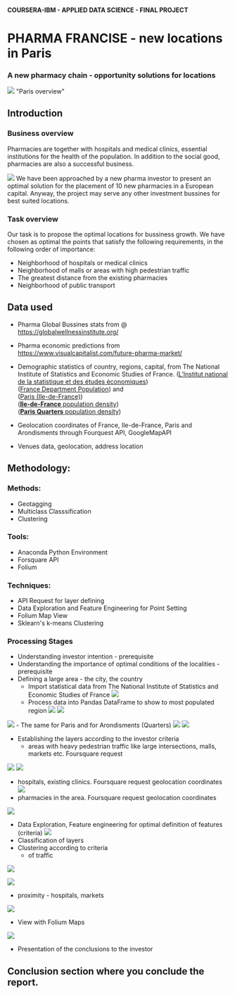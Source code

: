 
#### COURSERA-IBM - APPLIED DATA SCIENCE - FINAL PROJECT

# PHARMA FRANCISE  - new locations in Paris
###  A new pharmacy chain - opportunity solutions for locations

![](https://raw.githubusercontent.com/georgeeks/Foursquare-Capstone-Project-Notebook/master/WEEKS%204-5%20-%20Final%20Project/project_images/Paris%20overview.jpg) "Paris overview"


## Introduction 
### Business overview
Pharmacies are together with hospitals and medical clinics, essential institutions for the health of the population. In addition to the social good, pharmacies are also a successful business.

![](https://raw.githubusercontent.com/georgeeks/Foursquare-Capstone-Project-Notebook/master/WEEKS%204-5%20-%20Final%20Project/project_images/GlobalWellnessEconomy2017_bubblechart-1024x780.jpg)
We have been approached by a new pharma investor to present an optimal solution for the placement of 10 new pharmacies in a European capital.
Anyway, the project may serve any other investment bussines for best suited locations.

### Task overview  
Our task is to propose the optimal locations for bussiness growth. We have chosen as optimal the points that satisfy the following requirements, in the following order of importance:
- Neighborhood of hospitals or medical clinics
- Neighborhood of malls or areas with high pedestrian traffic
- The greatest distance from the existing pharmacies
- Neighborhood of public transport

## Data used
- Pharma Global Bussines stats from @ https://globalwellnessinstitute.org/
- Pharma economic predictions from https://www.visualcapitalist.com/future-pharma-market/
- Demographic statistics of country, regions, capital, from The National Institute of Statistics and Economic Studies of France. (<a href='https://www.insee.fr/fr/statistiques/2119468?sommaire=2119504#departements'>L’Institut national de la statistique et des études économiques</a>\)  
(<a href='https://www.insee.fr/fr/statistiques/fichier/2387611/ensemble.xls'>France Department Population</a>) and   
(<a href='https://www.insee.fr/fr/statistiques/fichier/2387611/dep75.xls'>Paris (Ile-de-France)</a>)  
(<a href='https://en.wikipedia.org/wiki/%C3%8Ele-de-France#Population_density'>**Ile-de-France** population density</a>)  
(<a href='https://en.wikipedia.org/wiki/Quarters_of_Paris'>**Paris Quarters** population density</a>)  


- Geolocation coordinates of France, Ile-de-France, Paris and Arondisments through Fourquest API, GoogleMapAPI
- Venues data, geolocation, address location 

## Methodology:

### Methods: 
- Geotagging
- Multiclass Classsification
- Clustering  
### Tools: 
 - Anaconda Python Environment
 - Forsquare API
 - Folium
### Techniques: 
 - API Request for layer defining
 - Data Exploration and Feature Engineering for Point Setting
 - Folium Map View
 - Sklearn's k-means Clustering 

### Processing Stages
- Understanding investor intention - prerequisite
- Understanding the importance of optimal conditions of the localities - prerequisite
- Defining a large area - the city, the country
    - Import statistical data from The National Institute of Statistics and Economic Studies of France
![](https://raw.githubusercontent.com/georgeeks/Foursquare-Capstone-Project-Notebook/master/WEEKS%204-5%20-%20Final%20Project/project_images/France_assembly_vote.png)
    - Process data into Pandas DataFrame to show to most populated region
![](https://raw.githubusercontent.com/georgeeks/Foursquare-Capstone-Project-Notebook/master/WEEKS%204-5%20-%20Final%20Project/project_images/1124px-%C3%8Ele-de-France_region_locator_map2.svg.png)
![](https://raw.githubusercontent.com/georgeeks/Foursquare-Capstone-Project-Notebook/master/WEEKS%204-5%20-%20Final%20Project/project_images/France_regions.png)

![](https://raw.githubusercontent.com/georgeeks/Foursquare-Capstone-Project-Notebook/master/WEEKS%204-5%20-%20Final%20Project/project_images/Ils-de-France.png)
    - The same for Paris and for Arondisments (Quarters)
![](https://raw.githubusercontent.com/georgeeks/Foursquare-Capstone-Project-Notebook/master/WEEKS%204-5%20-%20Final%20Project/project_images/Population_density_map_of_Paris_in_2012.svg.png) 
![](https://raw.githubusercontent.com/georgeeks/Foursquare-Capstone-Project-Notebook/master/WEEKS%204-5%20-%20Final%20Project/project_images/Paris_arondisments.png)
   - Establishing the layers according to the investor criteria
       - areas with heavy pedestrian traffic like large intersections, malls, markets etc. Foursquare request 
       
![](https://raw.githubusercontent.com/georgeeks/Foursquare-Capstone-Project-Notebook/master/WEEKS%204-5%20-%20Final%20Project/project_maps/map_quarters.png)
![](https://raw.githubusercontent.com/georgeeks/Foursquare-Capstone-Project-Notebook/master/WEEKS%204-5%20-%20Final%20Project/project_maps/paris_heatmap.png) 

   - hospitals, existing clinics. Foursquare request geolocation coordinates
![](https://raw.githubusercontent.com/georgeeks/Foursquare-Capstone-Project-Notebook/master/WEEKS%204-5%20-%20Final%20Project/project_images/hospitals_coordinates.png) 
   - pharmacies in the area. Foursquare request geolocation coordinates
       
![](https://raw.githubusercontent.com/georgeeks/Foursquare-Capstone-Project-Notebook/master/WEEKS%204-5%20-%20Final%20Project/project_maps/paris_heatmap_hp.png)
       
   - Data Exploration, Feature engineering for optimal definition of features (criteria)
![](https://raw.githubusercontent.com/georgeeks/Foursquare-Capstone-Project-Notebook/master/WEEKS%204-5%20-%20Final%20Project/project_images/Venues_cat.png)
   - Classification of layers  
   - Clustering according to criteria
       - of traffic
       
![](https://raw.githubusercontent.com/georgeeks/Foursquare-Capstone-Project-Notebook/master/WEEKS%204-5%20-%20Final%20Project/project_maps/Paris_cluster2.png)
       
![](https://raw.githubusercontent.com/georgeeks/Foursquare-Capstone-Project-Notebook/master/WEEKS%204-5%20-%20Final%20Project/project_maps/paris_clustered_venues_map.png)
       
   - proximity - hospitals, markets

![](https://raw.githubusercontent.com/georgeeks/Foursquare-Capstone-Project-Notebook/master/WEEKS%204-5%20-%20Final%20Project/project_maps/center_clusters_map.png)

   - View with Folium Maps
   
![](https://raw.githubusercontent.com/georgeeks/Foursquare-Capstone-Project-Notebook/master/WEEKS%204-5%20-%20Final%20Project/project_maps/Final_map.png)
   - Presentation of the conclusions to the investor
   

## Conclusion section where you conclude the report.

